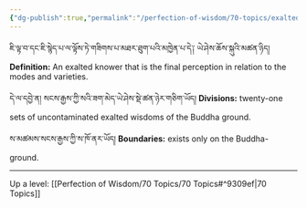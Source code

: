 ```yaml
---
{"dg-publish":true,"permalink":"/perfection-of-wisdom/70-topics/exalted-wisdom-dharmakaya/"}
---
```


ཇི་ལྟ་བ་དང་ཇི་སྙེད་པ་ལ་ལྟོས་ཏེ་གཟིགས་པ་མཐར་ཐུག་པའི་མཁྱེན་པ་དེ༑ ཡེ་ཤེས་ཆོས་སྐུའི་མཚན་ཉིད། 
**Definition:** An exalted knower that is the final perception in relation to the modes and varieties.

དེ་ལ་དབྱེ་ན། སངས་རྒྱས་ཀྱི་སའི་ཟག་མེད་ཡེ་ཤེས་སྡེ་ཚན་ཉེར་གཅིག་ཡོད།
**Divisions:** twenty-one sets of uncontaminated exalted wisdoms of the Buddha ground.

ས་མཚམས་སངས་རྒྱས་ཀྱི་ས་ཁོ་ནར་ཡོད།
**Boundaries:** exists only on the Buddha-ground.

---
Up a level: [[Perfection of Wisdom/70 Topics/70 Topics#^9309ef\|70 Topics]]